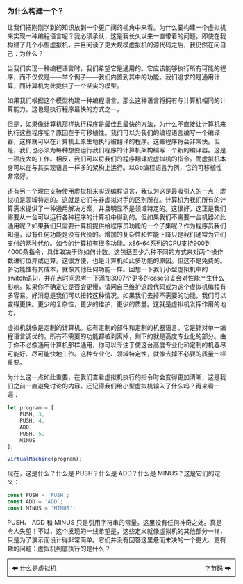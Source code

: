 ### 为什么构建一个？

让我们把刚刚学到的知识放到一个更广阔的视角中来看。为什么要构建一个虚拟机来实现一种编程语言呢？我必须承认，这是我长久以来一直带着的问题。即使在我构建了几个小型虚拟机，并且阅读了更大规模虚拟机的源代码之后，我仍然在问自己：为什么？

当我们实现一种编程语言时，我们希望它是通用的。它应该能够执行所有可能的程序，而不仅仅是——举个例子——我们内置到其中的功能。我们追求的是通用计算，而计算机为此提供了一个坚实的模型。

如果我们根据这个模型构建一种编程语言，那么这种语言将拥有与计算机相同的计算能力。这也是执行程序最快的方式之一。

但是，如果像计算机那样执行程序是最佳且最快的方法，为什么不直接让计算机来执行这些程序呢？原因在于可移植性。我们可以为我们的编程语言编写一个编译器，这样就可以在计算机上原生地执行被翻译的程序。这些程序将会非常快。但是，我们也必须为每种想要运行我们程序的计算机架构编写一个新的编译器。这是一项庞大的工作。相反，我们可以将我们的程序翻译成虚拟机的指令。而虚拟机本身可以在与其实现语言一样多的架构上运行。以Go编程语言为例，它的可移植性非常好。

还有另一个理由支持使用虚拟机来实现编程语言，我认为这是最吸引人的一点：虚拟机是领域特定的。这就是它们与非虚拟对手的区别所在。计算机为我们所有的计算需求提供了一种通用解决方案，并且明显不是领域特定的。这很好，这正是我们需要从一台可以运行各种程序的计算机中得到的。但如果我们不需要一台机器如此通用呢？如果我们只需要计算机提供给程序员功能的一个子集呢？作为程序员我们知道，没有任何功能是没有代价的。增加的复杂性和性能下降只是我们通常为它们支付的两种代价。如今的计算机有很多功能。x86-64系列的CPU支持900到4000条指令，具体取决于你如何计数。这包括至少六种不同的方式来对两个操作数进行位异或运算。这很方便，也是计算机如此多功能的原因。但这不是免费的。多功能性有其成本，就像其他任何功能一样。回想一下我们小型虚拟机中的switch语句，并花点时间思考一下添加3997个更多的case分支会对性能产生什么影响。如果你不确定它是否会更慢，请问自己维护这段代码或为这个虚拟机编程有多容易。好消息是我们可以扭转这种情况。如果我们去掉不需要的功能，我们可以变得更快。更少的复杂性，更少的维护，更少的质量。这就是虚拟机发挥作用的地方。

虚拟机就像是定制的计算机。它有定制的部件和定制的机器语言。它是针对单一编程语言调优的。所有不需要的功能都被剥离掉，剩下的就是高度专业化的部分。由于你不必像通用计算机那样通用，你可以专注于使这台高度专业化和定制的机器尽可能好、尽可能快地工作。这种专业化、领域特定性，就像去掉不必要的质量一样重要。

为什么这一点如此重要，在我们查看虚拟机执行的指令时会变得更加清晰，这是我们之前一直避免讨论的内容。还记得我们给小型虚拟机输入了什么吗？再来看一遍：

```javascript
let program = [
    PUSH, 3,
    PUSH, 4,
    ADD,
    PUSH, 5,
    MINUS
];

virtualMachine(program);
```

现在，这是什么？什么是 PUSH？什么是 ADD？什么是 MINUS？这是它们的定义：

```javascript
const PUSH = 'PUSH';
const ADD = 'ADD';
const MINUS = 'MINUS';
```

PUSH、 ADD 和 MINUS 只是引用字符串的常量。这里没有任何神奇之处。真是令人失望！不过，这个发现的一线希望是，这些定义就像虚拟机的其他部分一样，只是为了演示而设计得非常简单。它们并没有回答这里悬而未决的一个更大、更有趣的问题：虚拟机到底执行的是什么？

<div style="width: 100%; border: 1px solid #000; padding: 10px; display: flex; justify-content: space-between; ">
  <a href="./8什么是虚拟机.md" style="flex: 1; text-align: left; ">⬅ 什么是虚拟机</a>
  <a href="./10字节码.md" style="flex: 1; text-align: right; ">字节码 ➡</a>
</div>
